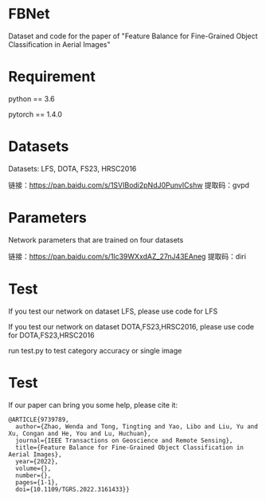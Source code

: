 # FBNet
Dataset and code for the paper of "Feature Balance for Fine-Grained Object
Classification in Aerial Images"
# Requirement
python == 3.6

pytorch == 1.4.0
# Datasets
Datasets: LFS, DOTA, FS23, HRSC2016

链接：https://pan.baidu.com/s/1SVIBodi2pNdJ0PunvICshw 提取码：gvpd
# Parameters
Network parameters that are trained on four datasets

链接：https://pan.baidu.com/s/1lc39WXxdAZ_27nJ43EAneg 提取码：diri
# Test
If you test our network on dataset LFS, please use code for LFS

If you test our network on dataset DOTA,FS23,HRSC2016, please use code for DOTA,FS23,HRSC2016

run test.py to test category accuracy or single image

# Test

If our paper can bring you some help, please cite it: 

```
@ARTICLE{9739789,
  author={Zhao, Wenda and Tong, Tingting and Yao, Libo and Liu, Yu and Xu, Congan and He, You and Lu, Huchuan},
  journal={IEEE Transactions on Geoscience and Remote Sensing}, 
  title={Feature Balance for Fine-Grained Object Classification in Aerial Images}, 
  year={2022},
  volume={},
  number={},
  pages={1-1},
  doi={10.1109/TGRS.2022.3161433}}
```



